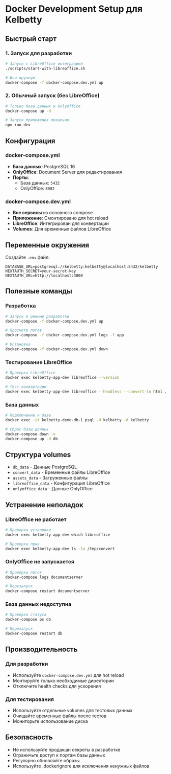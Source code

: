 # Docker Development Setup для Kelbetty

## Быстрый старт

### 1. Запуск для разработки

```bash
# Запуск с LibreOffice интеграцией
./scripts/start-with-libreoffice.sh

# Или вручную
docker-compose -f docker-compose.dev.yml up
```

### 2. Обычный запуск (без LibreOffice)

```bash
# Только база данных и OnlyOffice
docker-compose up -d

# Запуск приложения локально
npm run dev
```

## Конфигурация

### docker-compose.yml
- **База данных**: PostgreSQL 16
- **OnlyOffice**: Document Server для редактирования
- **Порты**: 
  - База данных: `5432`
  - OnlyOffice: `8082`

### docker-compose.dev.yml
- **Все сервисы** из основного compose
- **Приложение**: Смонтировано для hot reload
- **LibreOffice**: Интегрирован для конвертации
- **Volumes**: Для временных файлов LibreOffice

## Переменные окружения

Создайте `.env` файл:

```env
DATABASE_URL=postgresql://kelbetty:kelbetty@localhost:5432/kelbetty
NEXTAUTH_SECRET=your-secret-key
NEXTAUTH_URL=http://localhost:3000
```

## Полезные команды

### Разработка
```bash
# Запуск в режиме разработки
docker-compose -f docker-compose.dev.yml up

# Просмотр логов
docker-compose -f docker-compose.dev.yml logs -f app

# Остановка
docker-compose -f docker-compose.dev.yml down
```

### Тестирование LibreOffice
```bash
# Проверка LibreOffice
docker exec kelbetty-app-dev libreoffice --version

# Тест конвертации
docker exec kelbetty-app-dev libreoffice --headless --convert-to html /path/to/test.docx
```

### База данных
```bash
# Подключение к базе
docker exec -it kelbetty-demo-db-1 psql -U kelbetty -d kelbetty

# Сброс базы данных
docker-compose down -v
docker-compose up -d db
```

## Структура volumes

- `db_data` - Данные PostgreSQL
- `convert_data` - Временные файлы LibreOffice
- `assets_data` - Загруженные файлы
- `libreoffice_data` - Конфигурация LibreOffice
- `onlyoffice_data` - Данные OnlyOffice

## Устранение неполадок

### LibreOffice не работает
```bash
# Проверка установки
docker exec kelbetty-app-dev which libreoffice

# Проверка прав
docker exec kelbetty-app-dev ls -la /tmp/convert
```

### OnlyOffice не запускается
```bash
# Проверка логов
docker-compose logs documentserver

# Перезапуск
docker-compose restart documentserver
```

### База данных недоступна
```bash
# Проверка статуса
docker-compose ps db

# Перезапуск
docker-compose restart db
```

## Производительность

### Для разработки
- Используйте `docker-compose.dev.yml` для hot reload
- Монтируйте только необходимые директории
- Отключите health checks для ускорения

### Для тестирования
- Используйте отдельные volumes для тестовых данных
- Очищайте временные файлы после тестов
- Мониторьте использование диска

## Безопасность

- Не используйте продакшн секреты в разработке
- Ограничьте доступ к портам базы данных
- Регулярно обновляйте образы
- Используйте .dockerignore для исключения ненужных файлов
